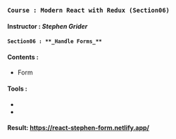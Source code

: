 ### `Course : Modern React with Redux (Section06)`

#### Instructor : **_Stephen Grider_**

#### `Section06 : **_Handle Forms_**`

#### Contents :

- Form

#### Tools :

-
-

#### Result: https://react-stephen-form.netlify.app/

